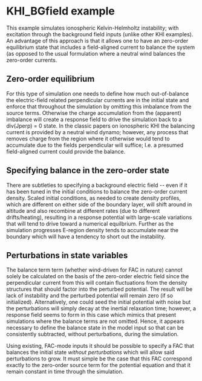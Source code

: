 # KHI_BGfield example

This example simulates ionospheric Kelvin-Helmholtz instability; with excitation through the background field inputs (unlike other KHI examples).  An advantage of this approach is that it allows one to have an zero-order equilibrium state that includes a field-aligned current to balance the system (as opposed to the usual formulation where a neutral wind balances the zero-order currents.  

## Zero-order equilibrium

For this type of simulation one needs to define how much out-of-balance the electric-field related perpendicular currents are in the initial state and enforce that throughout the simulation by omitting this imbalance from the source terms.  Otherwise the charge accumulation from the (apparent) imbalance will create a response field to drive the simulation back to a div(Jperp) = 0 state.  In the classic papers on ionospheric KHI the balancing current is provided by a neutral wind dynamo; however, any process that removes charge from the region where it otherwise would tend to accumulate due to the fields perpendicular will suffice; I.e. a presumed field-aligned current could provide the balance.  

## Specifying balance in the zero-order state

There are subtleties to specifying a background electric field -- even if it has been tuned in the initial conditions to balance the zero-order current density.  Scaled initial conditions, as needed to create density profiles, which are different on either side of the boundary layer, will shift around in altitude and also recombine at different rates (due to different drifts/heating), resulting in a response potential with large-scale variations that will tend to drive toward a numerical equilbrium.  Further as the simulation progresses E-region density tends to accumulate near the boundary which will have a tendency to short out the instability.  

## Perturbations in state variables

The balance term term (whether wind-driven for FAC in nature) cannot solely be calculated on the basis of the zero-order electric field since the perpendicular current from this will contain fluctuations from the density structures that should factor into the perturbed potential.  The result will be lack of instability and the perturbed potential will remain zero (if so initialized).  Alternatively, one could seed the initial potential with noise but the perturbations will simply decay at the inertial relaxation time; however, a response field seems to form in this case which mimics that present simulations where the balance terms are not omitted.  Hence, it appears necessary to define the balance state in the model input so that can be consistently subtracted, without perturbations, during the simulation.  

Using existing, FAC-mode inputs it should be possible to specify a FAC that balances the initial state *without perturbations* which will allow said perturbations to grow.  It must simple be the case that this FAC correspond exactly to the zero-order source term for the potential equation and that it remain constant in time through the simulation.  



